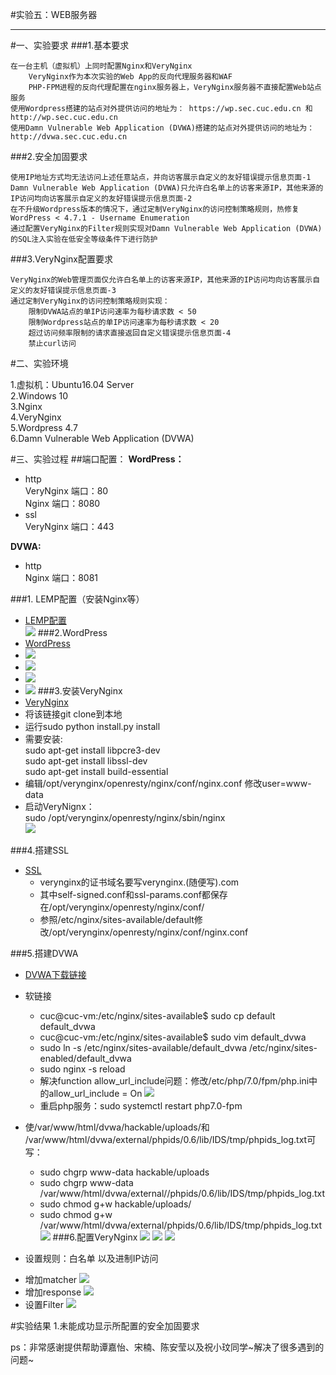 #实验五：WEB服务器

----------

#一、实验要求
###1.基本要求

    在一台主机（虚拟机）上同时配置Nginx和VeryNginx
        VeryNginx作为本次实验的Web App的反向代理服务器和WAF
        PHP-FPM进程的反向代理配置在nginx服务器上，VeryNginx服务器不直接配置Web站点服务
    使用Wordpress搭建的站点对外提供访问的地址为： https://wp.sec.cuc.edu.cn 和 http://wp.sec.cuc.edu.cn
    使用Damn Vulnerable Web Application (DVWA)搭建的站点对外提供访问的地址为： http://dvwa.sec.cuc.edu.cn

###2.安全加固要求

    使用IP地址方式均无法访问上述任意站点，并向访客展示自定义的友好错误提示信息页面-1
    Damn Vulnerable Web Application (DVWA)只允许白名单上的访客来源IP，其他来源的IP访问均向访客展示自定义的友好错误提示信息页面-2
    在不升级Wordpress版本的情况下，通过定制VeryNginx的访问控制策略规则，热修复WordPress < 4.7.1 - Username Enumeration
    通过配置VeryNginx的Filter规则实现对Damn Vulnerable Web Application (DVWA)的SQL注入实验在低安全等级条件下进行防护

###3.VeryNginx配置要求

    VeryNginx的Web管理页面仅允许白名单上的访客来源IP，其他来源的IP访问均向访客展示自定义的友好错误提示信息页面-3
    通过定制VeryNginx的访问控制策略规则实现：
        限制DVWA站点的单IP访问速率为每秒请求数 < 50
        限制Wordpress站点的单IP访问速率为每秒请求数 < 20
        超过访问频率限制的请求直接返回自定义错误提示信息页面-4
        禁止curl访问  

#二、实验环境

1.虚拟机：Ubuntu16.04 Server  
2.Windows 10  
3.Nginx  
4.VeryNginx  
5.Wordpress 4.7  
6.Damn Vulnerable Web Application (DVWA)

#三、实验过程
##端口配置：
**WordPress：**  


- http  
VeryNginx 端口：80  
Nginx 端口：8080
- ssl  
VeryNginx 端口：443  

**DVWA:**


- http  
Nginx 端口：8081

###1. LEMP配置（安装Nginx等）
- [LEMP配置](https://www.digitalocean.com/community/tutorials/how-to-install-linux-nginx-mysql-php-lemp-stack-in-ubuntu-16-04)  
 ![](1.png)
###2.WordPress
- [WordPress](https://www.digitalocean.com/community/tutorials/how-to-install-wordpress-with-lemp-on-ubuntu-16-04)
- ![](2.png)
- ![](3.png)
- ![](5.png)
- ![](8.png)
###3.安装VeryNginx
- [VeryNginx](https://github.com/alexazhou/VeryNginx)
- 将该链接git clone到本地  
- 运行sudo python install.py install
- 需要安装:  
    sudo apt-get install libpcre3-dev  
    sudo apt-get install libssl-dev  
    sudo apt-get install build-essential
- 编辑/opt/verynginx/openresty/nginx/conf/nginx.conf 修改user=www-data
- 启动VeryNignx：  
    sudo /opt/verynginx/openresty/nginx/sbin/nginx  
![](4.png)

###4.搭建SSL
- [SSL](https://www.digitalocean.com/community/tutorials/how-to-create-a-self-signed-ssl-certificate-for-nginx-in-ubuntu-16-04)  
    * verynginx的证书域名要写verynginx.(随便写).com
    * 其中self-signed.conf和ssl-params.conf都保存在/opt/verynginx/openresty/nginx/conf/
    * 参照/etc/nginx/sites-available/default修改/opt/verynginx/openresty/nginx/conf/nginx.conf

###5.搭建DVWA
- [DVWA下载链接](https://github.com/ethicalhack3r/DVWA/archive/master.zip)    
- 软链接

    * cuc@cuc-vm:/etc/nginx/sites-available$ sudo cp default default_dvwa
    * cuc@cuc-vm:/etc/nginx/sites-available$ sudo vim default_dvwa
    * sudo ln -s /etc/nginx/sites-available/default_dvwa /etc/nginx/sites-enabled/default_dvwa
    * sudo nginx -s reload
    * 解决function allow_url_include问题：修改/etc/php/7.0/fpm/php.ini中的allow_url_include = On
    ![](6.png)
    * 重启php服务：sudo systemctl restart php7.0-fpm
- 使/var/www/html/dvwa/hackable/uploads/和 /var/www/html/dvwa/external/phpids/0.6/lib/IDS/tmp/phpids_log.txt可写：

    * sudo chgrp www-data hackable/uploads
    * sudo chgrp www-data /var/www/html/dvwa/external//phpids/0.6/lib/IDS/tmp/phpids_log.txt
    * sudo chmod g+w hackable/uploads/
    * sudo chmod g+w /var/www/html/dvwa/external/phpids/0.6/lib/IDS/tmp/phpids_log.txt
    ![](7.png)
###6.配置VeryNginx
![](14.png)
![](9.png)
![](10.png)

- 设置规则：白名单 以及进制IP访问
* 增加matcher
![](11.png)
* 增加response
![](12.png)
* 设置Filter
![](13.png)

#实验结果
1.未能成功显示所配置的安全加固要求  

ps：非常感谢提供帮助谭嘉怡、宋楠、陈安莹以及祝小玟同学~解决了很多遇到的问题~